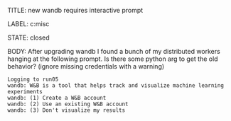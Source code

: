 TITLE:
new wandb requires interactive prompt 

LABEL:
c:misc

STATE:
closed

BODY:
After upgrading wandb I found a bunch of my distributed workers hanging at the following prompt. Is there some python arg to get the old behavior? (ignore missing credentials with a warning)

```
Logging to run05
wandb: W&B is a tool that helps track and visualize machine learning experiments
wandb: (1) Create a W&B account
wandb: (2) Use an existing W&B account
wandb: (3) Don't visualize my results
```


